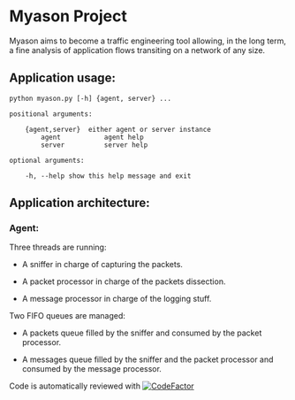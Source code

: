 # Myason Project

Myason aims to become a traffic engineering tool allowing, in the long term, a fine analysis
of application flows transiting on a network of any size.

## Application usage:

    python myason.py [-h] {agent, server} ...

    positional arguments:

        {agent,server}  either agent or server instance
            agent           agent help
            server          server help

    optional arguments:

        -h, --help show this help message and exit

## Application architecture:

### Agent:

Three threads are running:

- A sniffer in charge of capturing the packets.

- A packet processor in charge of the packets dissection.

- A message processor in charge of the logging stuff.

Two FIFO queues are managed:

- A packets queue filled by the sniffer and consumed by the packet processor.

- A messages queue filled by the sniffer and the packet processor and consumed 
by the message processor.

Code is automatically reviewed with 
[![CodeFactor](https://www.codefactor.io/repository/github/thierrydecker/myason/badge)](https://www.codefactor.io/repository/github/thierrydecker/myason)